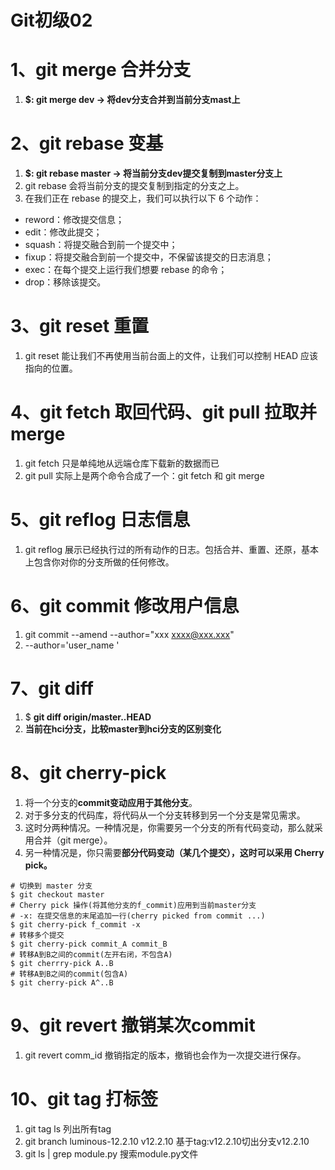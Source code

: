 # Git初级02

# 1、git merge 合并分支
1. **<mast> $: git merge dev  ->  将dev分支合并到当前分支mast上**

# 2、git rebase 变基
1. **<dev> $: git rebase master -> 将当前分支dev提交复制到master分支上**
2. git rebase 会将当前分支的提交复制到指定的分支之上。
3. 在我们正在 rebase 的提交上，我们可以执行以下 6 个动作：
- reword：修改提交信息；
- edit：修改此提交；
- squash：将提交融合到前一个提交中；
- fixup：将提交融合到前一个提交中，不保留该提交的日志消息；
- exec：在每个提交上运行我们想要 rebase 的命令；
- drop：移除该提交。

# 3、git reset 重置
1. git reset 能让我们不再使用当前台面上的文件，让我们可以控制 HEAD 应该指向的位置。

# 4、git fetch 取回代码、git pull 拉取并merge
1. git fetch 只是单纯地从远端仓库下载新的数据而已
2. git pull 实际上是两个命令合成了一个：git fetch 和 git merge

# 5、git reflog 日志信息
1. git reflog 展示已经执行过的所有动作的日志。包括合并、重置、还原，基本上包含你对你的分支所做的任何修改。

# 6、git commit 修改用户信息
1. git commit --amend --author="xxx <xxxx@xxx.xxx>"
2. --author='user_name <email>'

# 7、git diff
1. <hci>$ **git diff origin/master..HEAD**
2. **当前在hci分支，比较master到hci分支的区别变化**

# 8、git cherry-pick
1. 将一个分支的**commit变动应用于其他分支**。
2. 对于多分支的代码库，将代码从一个分支转移到另一个分支是常见需求。
3. 这时分两种情况。一种情况是，你需要另一个分支的所有代码变动，那么就采用合并（git merge）。
4. 另一种情况是，你只需要**部分代码变动（某几个提交），这时可以采用 Cherry pick。**

```shell
# 切换到 master 分支
$ git checkout master
# Cherry pick 操作(将其他分支的f_commit)应用到当前master分支
# -x: 在提交信息的末尾追加一行(cherry picked from commit ...)
$ git cherry-pick f_commit -x
# 转移多个提交
$ git cherry-pick commit_A commit_B
# 转移A到B之间的commit(左开右闭，不包含A)
$ git cherrry-pick A..B
# 转移A到B之间的commit(包含A)
$ git cherry-pick A^..B
```

# 9、git revert 撤销某次commit
1. git revert comm_id 撤销指定的版本，撤销也会作为一次提交进行保存。

# 10、git tag 打标签
1. git tag ls 列出所有tag
2. git branch luminous-12.2.10 v12.2.10 基于tag:v12.2.10切出分支v12.2.10
3. git ls | grep module.py 搜索module.py文件
